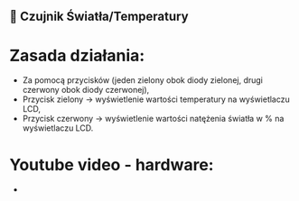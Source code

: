 ## 📌 Czujnik Światła/Temperatury
# Zasada działania:
- Za pomocą przycisków (jeden zielony obok diody zielonej, drugi czerwony obok diody czerwonej),
- Przycisk zielony -> wyświetlenie wartości temperatury na wyświetlaczu LCD,
- Przycisk czerwony -> wyświetlenie wartości natężenia światła w % na wyświetlaczu LCD.
# Youtube video - hardware:
- 
